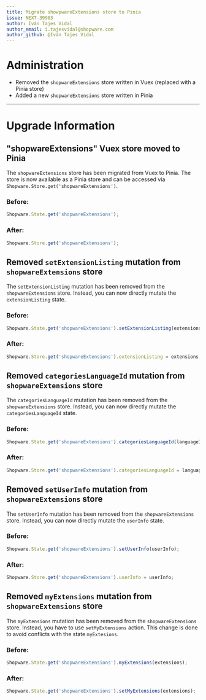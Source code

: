 ```yaml
---
title: Migrate showpwareExtensions store to Pinia
issue: NEXT-39903
author: Iván Tajes Vidal
author_email: i.tajesvidal@shopware.com
author_github: @Iván Tajes Vidal
---
```

# Administration
* Removed the `shopwareExtensions` store written in Vuex (replaced with a Pinia store)
* Added a new `shopwareExtensions` store written in Pinia
___
# Upgrade Information
## "shopwareExtensions" Vuex store moved to Pinia

The `shopwareExtensions` store has been migrated from Vuex to Pinia. The store is now available as a Pinia store and can be accessed via `Shopware.Store.get('shopwareExtensions')`.

### Before:
```js
Shopware.State.get('shopwareExtensions');
```

### After:
```js
Shopware.Store.get('shopwareExtensions');
```

## Removed `setExtensionListing` mutation from `shopwareExtensions` store

The `setExtensionListing` mutation has been removed from the `shopwareExtensions` store. Instead, you can now directly mutate the `extensionListing` state.

### Before:
```js
Shopware.State.get('shopwareExtensions').setExtensionListing(extensions);
```

### After:
```js
Shopware.Store.get('shopwareExtensions').extensionListing = extensions;
```

## Removed `categoriesLanguageId` mutation from `shopwareExtensions` store

The `categoriesLanguageId` mutation has been removed from the `shopwareExtensions` store. Instead, you can now directly mutate the `categoriesLanguageId` state.

### Before:
```js
Shopware.State.get('shopwareExtensions').categoriesLanguageId(languageId);
```

### After:
```js
Shopware.Store.get('shopwareExtensions').categoriesLanguageId = languageId;
```

## Removed `setUserInfo` mutation from `shopwareExtensions` store

The `setUserInfo` mutation has been removed from the `shopwareExtensions` store. Instead, you can now directly mutate the `userInfo` state.

### Before:
```js
Shopware.State.get('shopwareExtensions').setUserInfo(userInfo);
```

### After:
```js
Shopware.Store.get('shopwareExtensions').userInfo = userInfo;
```

## Removed `myExtensions` mutation from `shopwareExtensions` store

The `myExtensions` mutation has been removed from the `shopwareExtensions` store. Instead, you have to use `setMyExtensions` action. This change is done to avoid conflicts with the state `myExtesions`.

### Before:
```js
Shopware.State.get('shopwareExtensions').myExtensions(extensions);
```

### After:
```js
Shopware.State.get('shopwareExtensions').setMyExtensions(extensions);
```
